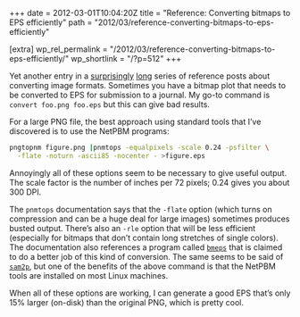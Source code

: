 +++
date = 2012-03-01T10:04:20Z
title = "Reference: Converting bitmaps to EPS efficiently"
path = "2012/03/reference-converting-bitmaps-to-eps-efficiently"

[extra]
wp_rel_permalink = "/2012/03/reference-converting-bitmaps-to-eps-efficiently/"
wp_shortlink = "/?p=512"
+++

Yet another entry in a [surprisingly](/?p=469) [long](/?p=352) series of
reference posts about converting image formats. Sometimes you have a bitmap
plot that needs to be converted to EPS for submission to a journal. My go-to
command is `convert foo.png foo.eps` but this can give bad results.

For a large PNG file, the best approach using standard tools that I’ve
discovered is to use the NetPBM programs:

```sh
pngtopnm figure.png |pnmtops -equalpixels -scale 0.24 -psfilter \
  -flate -noturn -ascii85 -nocenter - >figure.eps
```

Annoyingly all of these options seem to be necessary to give useful output.
The scale factor is the number of inches per 72 pixels; 0.24 gives you about
300 DPI.

The `pnmtops` documentation says that the `-flate` option (which turns on
compression and can be a huge deal for large images) sometimes produces busted
output. There’s also an `-rle` option that will be less efficient (especially
for bitmaps that don’t contain long stretches of single colors). The
documentation also references a program called
[`bmeps`](http://dktools.sourceforge.net/bmeps.html) that is claimed to do a
better job of this kind of conversion. The same seems to be said of
[`sam2p`](http://code.google.com/p/sam2p/), but one of the benefits of the
above command is that the NetPBM tools are installed on most Linux machines.

When all of these options are working, I can generate a good EPS that’s only
15% larger (on-disk) than the original PNG, which is pretty cool.

